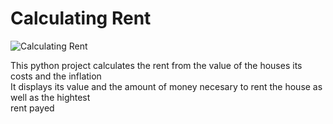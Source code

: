 # Calculating Rent

![Calculating Rent]()

This python project calculates the rent from the value of the houses its
costs and the inflation <br>
It displays its value and the amount of money necesary to rent the house 
as well as the hightest<br> rent payed 




